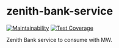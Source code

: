 # zenith-bank-service

[![Maintainability](https://api.codeclimate.com/v1/badges/3d1544552dac453007e9/maintainability)](https://codeclimate.com/repos/61fffeb3d9ef6201a2001955/maintainability)
[![Test Coverage](https://api.codeclimate.com/v1/badges/3d1544552dac453007e9/test_coverage)](https://codeclimate.com/repos/61fffeb3d9ef6201a2001955/test_coverage)

Zenith Bank service to consume with MW.
